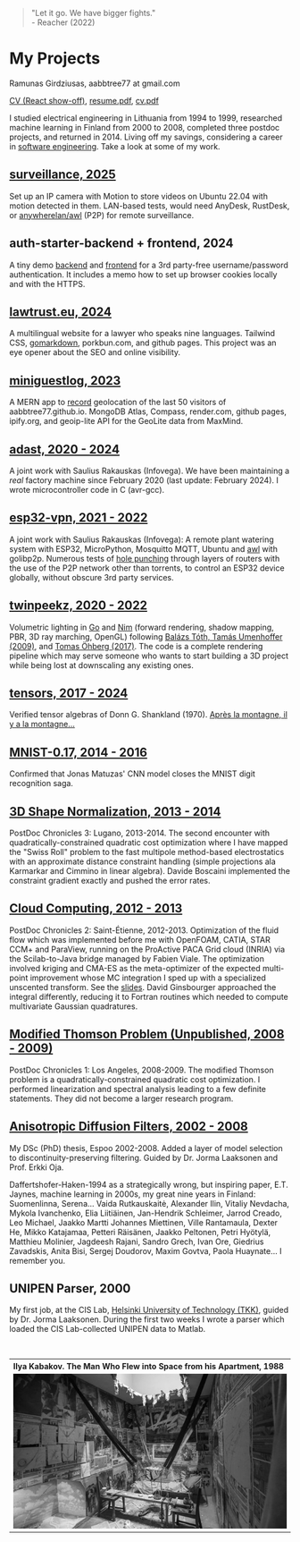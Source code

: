 > "Let it go. We have bigger fights."  
> \- Reacher (2022)

# My Projects

Ramunas Girdziusas, aabbtree77 at gmail.com

[CV (React show-off)](https://aabbtree77.github.io/cv/), [resume.pdf](https://aabbtree77.github.io/pdfs/RamunasGirdziusasResume.pdf), [cv.pdf](https://aabbtree77.github.io/pdfs/RamunasGirdziusasCV.pdf)

I studied electrical engineering in Lithuania from 1994 to 1999, researched machine learning in Finland from 2000 to 2008, completed three postdoc projects, and returned in 2014. Living off my savings, considering a career in [software engineering](https://1x.engineer/). Take a look at some of my work.

## [surveillance, 2025](https://github.com/aabbtree77/surveillance)

Set up an IP camera with Motion to store videos on Ubuntu 22.04 with motion detected in them. LAN-based tests, would need AnyDesk, RustDesk, or [anywherelan/awl](https://github.com/anywherelan/awl) (P2P) for remote surveillance.

## auth-starter-backend + frontend, 2024

A tiny demo [backend](https://github.com/aabbtree77/auth-starter-backend) and [frontend](https://github.com/aabbtree77/auth-starter-frontend) for a 3rd party-free username/password authentication. It includes a memo how to set up browser cookies locally and with the HTTPS.

## [lawtrust.eu, 2024](https://lawtrust.eu/)

A multilingual website for a lawyer who speaks nine languages. Tailwind CSS, [gomarkdown](https://github.com/gomarkdown/markdown), porkbun.com, and github pages. This project was an eye opener about the SEO and online visibility.

## [miniguestlog, 2023](https://github.com/aabbtree77/miniguestlog)

A MERN app to [record](https://aabbtree77.github.io/miniguestlog/loadGuestsSpinner.html) geolocation of the last 50 visitors of aabbtree77.github.io. MongoDB Atlas, Compass, render.com, github pages, ipify.org, and geoip-lite API for the GeoLite data from MaxMind.

## [adast, 2020 - 2024](https://github.com/aabbtree77/adast)

A joint work with Saulius Rakauskas (Infovega). We have been maintaining a *real* factory machine since February 2020 (last update: February 2024). I wrote microcontroller code in C (avr-gcc).

## [esp32-vpn, 2021 - 2022](https://github.com/aabbtree77/esp32-vpn)

A joint work with Saulius Rakauskas (Infovega): A remote plant watering system with ESP32, MicroPython, Mosquitto MQTT, Ubuntu and [awl](https://github.com/anywherelan/awl) with golibp2p. Numerous tests of [hole punching](<https://en.wikipedia.org/wiki/Hole_punching_(networking)>) through layers of routers with the use of the P2P network other than torrents, to control an ESP32 device globally, without obscure 3rd party services.

## [twinpeekz, 2020 - 2022](https://github.com/aabbtree77/twinpeekz)

Volumetric lighting in [Go](https://github.com/aabbtree77/twinpeekz) and [Nim](https://github.com/aabbtree77/twinpeekz2) (forward rendering, shadow mapping, PBR, 3D ray marching, OpenGL) following [Balázs Tóth, Tamás Umenhoffer (2009)](https://diglib.eg.org/handle/10.2312/egs.20091048.057-060), and [Tomas Öhberg (2017)](https://gitlab.com/tomasoh/100_procent_more_volume). The code is a complete rendering pipeline which may serve someone who wants to start building a 3D project while being lost at downscaling any existing ones.

## [tensors, 2017 - 2024](https://aabbtree77.github.io/tensors/)

Verified tensor algebras of Donn G. Shankland (1970). [Après la montagne, il y a la montagne...](https://www.youtube.com/watch?v=18rZv8qWZqA)

## [MNIST-0.17, 2014 - 2016](https://github.com/aabbtree77/MNIST-0.17)

Confirmed that Jonas Matuzas' CNN model closes the MNIST digit recognition saga. 

## [3D Shape Normalization, 2013 - 2014](https://diglib.eg.org/handle/10.2312/3dor.20141044.009-015)

PostDoc Chronicles 3: Lugano, 2013-2014. The second encounter with quadratically-constrained quadratic cost optimization where I have mapped the "Swiss Roll" problem to the fast multipole method-based electrostatics with an approximate distance
constraint handling (simple projections ala Karmarkar and Cimmino in linear algebra). Davide Boscaini implemented the constraint gradient exactly and pushed the error rates.

## [Cloud Computing, 2012 - 2013](https://hal.archives-ouvertes.fr/hal-00723427)

PostDoc Chronicles 2: Saint-Étienne, 2012-2013. Optimization of the fluid flow which was implemented before me with OpenFOAM, CATIA, STAR CCM+ and ParaView, running on the ProActive PACA Grid cloud (INRIA) via the Scilab-to-Java bridge managed by Fabien Viale. The optimization involved kriging and CMA-ES as the meta-optimizer of the expected multi-point improvement whose MC integration I sped up with a specialized unscented transform. See the [slides](https://github.com/aabbtree77/aabbtree77.github.io/blob/main/pdfs/optimization2012.pdf). David Ginsbourger approached the integral differently, reducing it to Fortran routines which needed to compute multivariate Gaussian quadratures. 

## [Modified Thomson Problem (Unpublished, 2008 - 2009)](https://github.com/aabbtree77/aabbtree77.github.io/blob/main/pdfs/ucla2009.pdf)

PostDoc Chronicles 1: Los Angeles, 2008-2009. The modified Thomson problem is a quadratically-constrained quadratic cost optimization. I performed linearization and spectral analysis leading to a few definite statements. They did not become a larger research program.

## [Anisotropic Diffusion Filters, 2002 - 2008](https://aaltodoc.aalto.fi/handle/123456789/2999)

My DSc (PhD) thesis, Espoo 2002-2008. Added a layer of model selection to discontinuity-preserving filtering. Guided by Dr. Jorma Laaksonen and Prof. Erkki Oja.

Daffertshofer-Haken-1994 as a strategically wrong, but inspiring paper, E.T. Jaynes, machine learning in 2000s, my great nine years in Finland: Suomenlinna, Serena... Vaida Rutkauskaitė, Alexander Ilin, Vitaliy Nevdacha, Mykola Ivanchenko, Elia Liitiäinen, Jan-Hendrik Schleimer, Jarrod Creado, Leo Michael, Jaakko Martti Johannes Miettinen, Ville Rantamaula, Dexter He, Mikko Katajamaa, Petteri Räisänen, Jaakko Peltonen, Petri Hyötylä, Matthieu Molinier, Jagdeesh Rajani, Sandro Grech, Ivan Ore, Giedrius Zavadskis, Anita Bisi, Sergej Doudorov, Maxim Govtva, Paola Huaynate... I remember you.

## UNIPEN Parser, 2000

My first job, at the CIS Lab, [Helsinki University of Technology (TKK)](https://en.wikipedia.org/wiki/Helsinki_University_of_Technology), guided by Dr. Jorma Laaksonen. During the first two weeks I wrote a parser which loaded the CIS Lab-collected UNIPEN data to Matlab.

<br>

<table align="center">
    <tr>
    <th align="left">Ilya Kabakov. The Man Who Flew into Space from his Apartment, 1988</th>
    </tr>
    <tr>
    <td>
    <img src="imgs/IljaKabakov1986.jpg"  alt="Modern art, USSR" width="100%" >
    </td>
    </tr>
</table>

<br>
